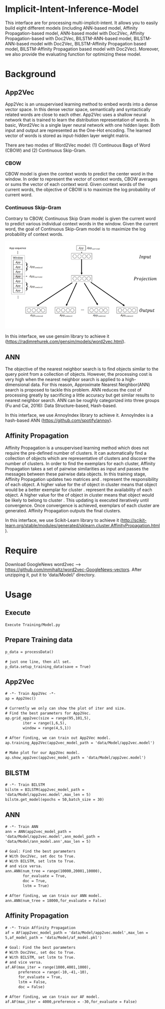 # Implicit-Intent-Inference-Model
This interface are for processing multi-implicit-intent. It allows you to easily build eight different models (including ANN-based model, Affinity Propagation-based model, ANN-based model with Doc2Vec, Affinity Propagation-based with Doc2Vec, BILSTM-ANN-based model, BILSTM-ANN-based model with Doc2Vec, BILSTM-Affinity Propagation based model, BILSTM-Affinity Propagation based model with Doc2Vec). Moreover, we also provide the evaluating function for optimizing these model.

# Background
## App2Vec
App2Vec is an unsupervised learning method to embed words into a dense vector space. In this dense vector space, semantically and syntactically related words are close to each other. App2Vec uses a shallow neural network that is trained to learn the distribution representation of words. In basic, Word2Vec is a single layer neural network with one hidden layer. Both input and output are represented as the One-Hot encoding. The learned vector of words is stored as input-hidden layer weight matrix.

There are two modes of Word2Vec model: (1) Continuous Bags of Word (CBOW) and (2) Continuous Skip-Gram.
### CBOW
CBOW model is given the context words to predict the center word in the window. In order to represent the vector of context words, CBOW averages or sums the vector of each context word. Given context words of the current words, the objective of CBOW is to maximize the log probability of current word.

### Continuous Skip-Gram
Contrary to CBOW, Continuous Skip Gram model is given the current word to predict various individual context words in the window. Given the current word, the goal of Continuous Skip-Gram model is to maximize the log probability of context words.

![image](image/skip-gram.png)

In this interface, we use gensim library to achieve it (https://radimrehurek.com/gensim/models/word2vec.html).

## ANN
The objective of the nearest neighbor search is to find objects similar to the query point from a collection of objects. However, the processing cost is very high when the nearest neighbor search is applied to a high-dimensional data. For this reason, Approximate Nearest Neighbor(ANN) search is proposed to tackle this problem. ANN reduces the cost of processing greatly by sacrificing a little accuracy but get similar results to nearest neighbor search. ANN can be roughly categorized into three groups (Fu and Cai, 2016): Data Structure-based, Hash-based.

In this interface, we use AnnoyIndex library to achieve it. AnnoyIndex is a hash-based ANN (https://github.com/spotify/annoy).

## Affinity Propagation
Affinity Propagation is a unsupervised learning method which does not require the pre-defined number of clusters. It can automatically find a collection of objects which are representative of clusters and discover the number of clusters. In order to find the exemplars for each cluster, Affinity Propagation takes a set of pairwise similarities as input and passes the messages between these pairwise data objects. In this training stage, Affinity Propagation updates two matrices  and .  represent the responsibility of each object. A higher value for the  of object in cluster  means that object would be a better exemplar for cluster .  represent the availability of each object. A higher value for the  of object in cluster  means that object would be likely to belong to cluster . This updating is executed iteratively until convergence. Once convergence is achieved, exemplars of each cluster are generated. Affinity Propagation outputs the final clusters.

In this interface, we use  Scikit-Learn library to achieve it (http://scikit-learn.org/stable/modules/generated/sklearn.cluster.AffinityPropagation.html).

# Require
Download GoogleNews word2vec --> https://github.com/mmihaltz/word2vec-GoogleNews-vectors.
After unzipping it, put it to 'data/Model/' directory.

# Usage
## Execute
```
Execute Training/Model.py
```

## Prepare Training data
```
p_data = processData()

# just one line, then all set.
p_data.setup_training_data(save = True)
```

## App2Vec
```
# -*- Train App2Vec -*-
ap = App2Vec()

# Currently we only can show the plot of iter and size.
# Find the best parameters for App2Vec.
ap.grid_app2vec(size = range(95,101,5),
		iter = range(1,6,5),
		window = range(4,5,1))

# After finding, we can train out App2Vec model.
ap.training_App2Vec(app2vec_model_path = 'data/Model/app2vec.model')

# Make plot for our App2Vec model.
ap.show_app2vec(app2vec_model_path = 'data/Model/app2vec.model')
```

## BILSTM
``` 
# -*- Train BILSTM
bilstm = BILSTM(app2vec_model_path = 'data/Model/app2vec.model',max_len = 5)
bilstm.get_model(epochs = 50,batch_size = 30)
```

## ANN
```
# -*- Train ANN
ann = ANN(app2vec_model_path = 'data/Model/app2vec.model',ann_model_path = 'data/Model/ann_model.ann',max_len = 5)

# Goal: Find the best parameters
# With Doc2Vec, set doc to True.
# With BILSTM, set lstm to True.
# and vice versa.
ann.ANN(num_tree = range(10000,20001,10000),
        for_evaluate = True,
        doc = True,
        lstm = True)

# After finding, we can train our ANN model.
ann.ANN(num_tree = 18000,for_evaluate = False)
```
## Affinity Propagation
``` 
# -*- Train Affinity Propagation
af = AF(app2vec_model_path = 'data/Model/app2vec.model',max_len = 5,af_model_path = 'data/Model/af_model.pkl')

# Goal: Find the best parameters
# With Doc2Vec, set doc to True.
# With BILSTM, set lstm to True.
# and vice versa.
af.AF(max_iter = range(1000,4001,1000),
      preference = range(-10,-41,-10), 
      for_evaluate = True,
      lstm = False, 
      doc = False)
 
# After finding, we can train our AF model.
af.AF(max_iter = 4000,preference = -30,for_evaluate = False)
```
